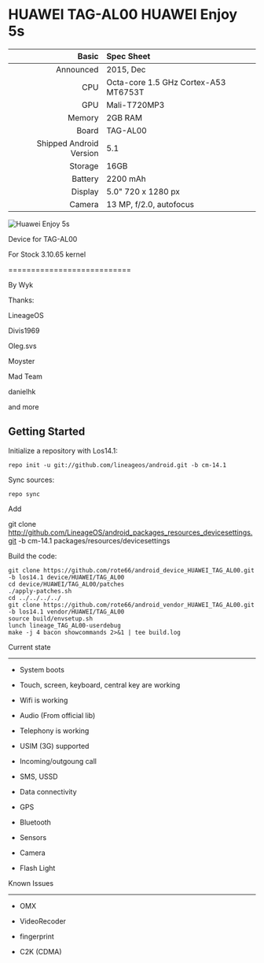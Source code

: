 HUAWEI TAG-AL00 
HUAWEI Enjoy 5s 
=============

Basic   | Spec Sheet
-------:|:-------------------------
Announced | 2015, Dec
CPU     | Octa-core 1.5 GHz Cortex-A53 MT6753T
GPU     | Mali-T720MP3
Memory  | 2GB RAM
Board   | TAG-AL00
Shipped Android Version | 5.1
Storage | 16GB
Battery | 2200 mAh
Display | 5.0" 720 x 1280 px
Camera  | 13 MP, f/2.0, autofocus

![Huawei Enjoy 5s](http://img.pconline.com.cn/images/product/6085/608591/q.jpg)

Device for TAG-AL00

For Stock 3.10.65 kernel

===========================

By Wyk

Thanks:

LineageOS

Divis1969

Oleg.svs

Moyster

Mad Team

danielhk

and more

Getting Started
---------------

Initialize a repository with Los14.1:

    repo init -u git://github.com/lineageos/android.git -b cm-14.1
    
Sync sources:    

    repo sync
    
Add 
  
   git clone http://github.com/LineageOS/android_packages_resources_devicesettings.git -b cm-14.1 packages/resources/devicesettings

Build the code:
    
    git clone https://github.com/rote66/android_device_HUAWEI_TAG_AL00.git -b los14.1 device/HUAWEI/TAG_AL00
    cd device/HUAWEI/TAG_AL00/patches
    ./apply-patches.sh
    cd ../../../../
    git clone https://github.com/rote66/android_vendor_HUAWEI_TAG_AL00.git -b los14.1 vendor/HUAWEI/TAG_AL00
    source build/envsetup.sh
    lunch lineage_TAG_AL00-userdebug
    make -j 4 bacon showcommands 2>&1 | tee build.log

Current state

-------------

- System boots

- Touch, screen, keyboard, central key are working

- Wifi is working

- Audio (From official lib)

- Telephony is working 

- USIM (3G) supported

- Incoming/outgoung call

- SMS, USSD

- Data connectivity

- GPS

- Bluetooth

- Sensors

- Camera

- Flash Light

Known Issues

-------------

- OMX

- VideoRecoder

- fingerprint

- C2K (CDMA)
